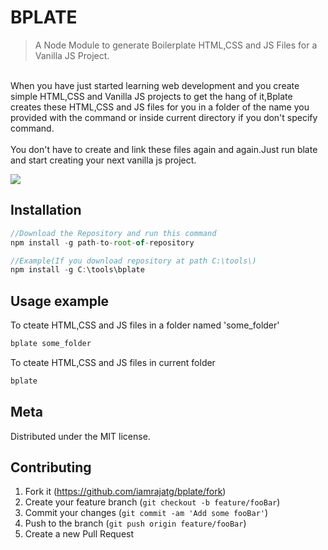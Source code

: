 # BPLATE
> A Node Module to generate Boilerplate HTML,CSS and JS Files for a Vanilla JS Project.

<br>
When you have just started learning web development and you create simple HTML,CSS and Vanilla JS projects to get the hang of it,Bplate creates these HTML,CSS and JS files for you in a folder of the name you provided with the command or inside current directory if you don't specify command.
<br>
<br>
You don't have to create and link these files again and again.Just run blate and start creating your next vanilla js project.

![](header.png)

## Installation



```js
//Download the Repository and run this command 
npm install -g path-to-root-of-repository

//Example(If you download repository at path C:\tools\)
npm install -g C:\tools\bplate
```

## Usage example



To cteate HTML,CSS and JS files in a folder named 'some_folder'
```sh
bplate some_folder
```
To cteate HTML,CSS and JS files in current folder
```sh
bplate
```


## Meta



Distributed under the MIT license.

## Contributing

1. Fork it (<https://github.com/iamrajatg/bplate/fork>)
2. Create your feature branch (`git checkout -b feature/fooBar`)
3. Commit your changes (`git commit -am 'Add some fooBar'`)
4. Push to the branch (`git push origin feature/fooBar`)
5. Create a new Pull Request
